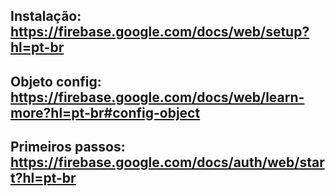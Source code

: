
## Instalação: https://firebase.google.com/docs/web/setup?hl=pt-br
## Objeto config: https://firebase.google.com/docs/web/learn-more?hl=pt-br#config-object
## Primeiros passos: https://firebase.google.com/docs/auth/web/start?hl=pt-br